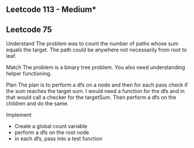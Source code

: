 ## Leetcode 113 - Medium*
## Leetcode 75

Understand
The problem was to count the number of paths whose sum equals the target. The path could be anywhere not necessarily from root to leaf.

Match
The problem is a binary tree problem. You also need understanding helper functioning.

Plan
The plan is to perform a dfs on a node and then for each pass check if the sum reaches the target sum. I would need a function for the dfs and in that would call a checker for the targetSum. Then perform a dfs on the children and do the same.

Implement
- Create a global count variable
- perform a dfs on the root node
- in each dfs, pass into a test function